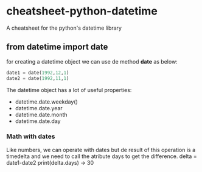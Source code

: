 # cheatsheet-python-datetime
A cheatsheet for the python's datetime library


## from datetime import date
for creating a datetime object we can use de method **date** as below:
```python
date1 = date(1992,12,1)
date2 = date(1992,11,1)
```

The datetime object has a lot of useful properties:
* datetime.date.weekday()
* datetime.date.year
* datetime.date.month
* datetime.date.day


### Math with dates
Like numbers, we can operate with dates but de result of this operation is a timedelta and we need to call the atribute days to get the difference.
delta = date1-date2
print(delta.days) -> 30

